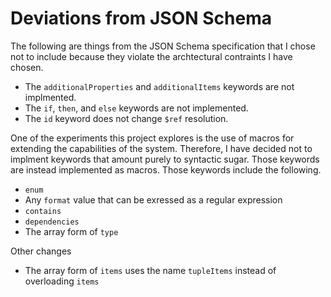 Deviations from JSON Schema
===========================

The following are things from the JSON Schema specification that I chose not to
include because they violate the archtectural contraints I have chosen.

* The `additionalProperties` and `additionalItems` keywords are not implmented.
* The `if`, `then`, and `else` keywords are not implemented.
* The `id` keyword does not change `$ref` resolution.

One of the experiments this project explores is the use of macros for extending
the capabilities of the system. Therefore, I have decided not to implment
keywords that amount purely to syntactic sugar. Those keywords are instead
implemented as macros. Those keywords include the following.

* `enum`
* Any `format` value that can be exressed as a regular expression
* `contains`
* `dependencies`
* The array form of `type`

Other changes

* The array form of `items` uses the name `tupleItems` instead of overloading `items`
